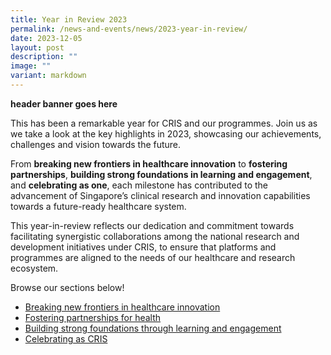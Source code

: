 ```yaml
---
title: Year in Review 2023
permalink: /news-and-events/news/2023-year-in-review/
date: 2023-12-05
layout: post
description: ""
image: ""
variant: markdown
---
```

**header banner goes here**
	
This has been a remarkable year for CRIS and our programmes. Join us as we take a look at the key highlights in 2023, showcasing our achievements, challenges and vision towards the future. 

From **breaking new frontiers in healthcare innovation** to **fostering partnerships**, **building strong foundations in learning and engagement**, and **celebrating as one**, each milestone has contributed to the advancement of Singapore’s clinical research and innovation capabilities towards a future-ready healthcare system.  

This year-in-review reflects our dedication and commitment towards facilitating synergistic collaborations among the national research and development initiatives under CRIS, to ensure that platforms and programmes are aligned to the needs of our healthcare and research ecosystem.

Browse our sections below!

* [Breaking new frontiers in healthcare innovation](/news-and-events/news/2023-newfrontiers/)
* [Fostering partnerships for health](/news-and-events/news/2023-partnerships/)
* [Building strong foundations through learning and engagement](/news-and-events/news/2023-learning)
* [Celebrating as CRIS](/news-and-events/news/2023-onecris)